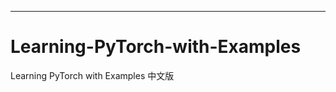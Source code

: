 

--------------------------------------------------------------------------------
# Learning-PyTorch-with-Examples
Learning PyTorch with Examples 中文版
